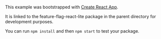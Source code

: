 This example was bootstrapped with [Create React App](https://github.com/facebook/create-react-app).

It is linked to the feature-flag-react-lite package in the parent directory for development purposes.

You can run `npm install` and then `npm start` to test your package.
